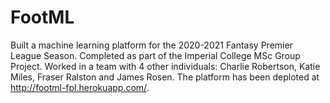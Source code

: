 # FootML
Built a machine learning platform for the 2020-2021 Fantasy Premier League Season. Completed as part of the Imperial College MSc Group Project. Worked in a team with 4 other individuals: Charlie Robertson, Katie Miles, Fraser Ralston and James Rosen. 
The platform has been deploted at http://footml-fpl.herokuapp.com/. 
